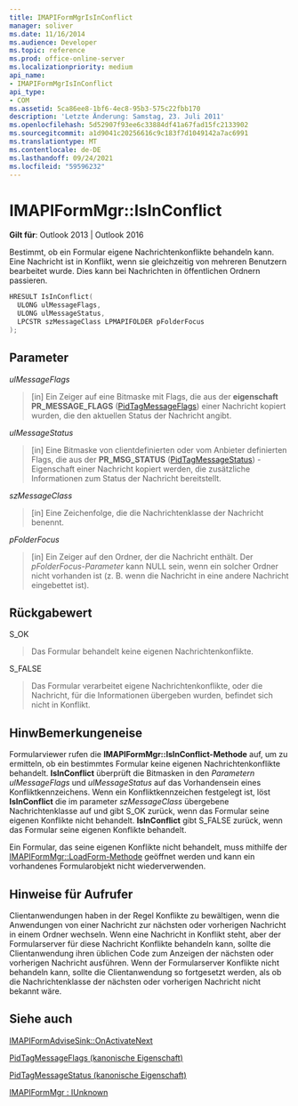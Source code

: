 ```yaml
---
title: IMAPIFormMgrIsInConflict
manager: soliver
ms.date: 11/16/2014
ms.audience: Developer
ms.topic: reference
ms.prod: office-online-server
ms.localizationpriority: medium
api_name:
- IMAPIFormMgrIsInConflict
api_type:
- COM
ms.assetid: 5ca86ee8-1bf6-4ec8-95b3-575c22fbb170
description: 'Letzte Änderung: Samstag, 23. Juli 2011'
ms.openlocfilehash: 5d52907f93ee6c33884df41a67fad15fc2133902
ms.sourcegitcommit: a1d9041c20256616c9c183f7d1049142a7ac6991
ms.translationtype: MT
ms.contentlocale: de-DE
ms.lasthandoff: 09/24/2021
ms.locfileid: "59596232"
---
```

# <a name="imapiformmgrisinconflict"></a>IMAPIFormMgr::IsInConflict

  
  
**Gilt für**: Outlook 2013 | Outlook 2016 
  
Bestimmt, ob ein Formular eigene Nachrichtenkonflikte behandeln kann. Eine Nachricht ist in Konflikt, wenn sie gleichzeitig von mehreren Benutzern bearbeitet wurde. Dies kann bei Nachrichten in öffentlichen Ordnern passieren.
  
```cpp
HRESULT IsInConflict(
  ULONG ulMessageFlags,
  ULONG ulMessageStatus,
  LPCSTR szMessageClass LPMAPIFOLDER pFolderFocus
);
```

## <a name="parameters"></a>Parameter

 _ulMessageFlags_
  
> [in] Ein Zeiger auf eine Bitmaske mit Flags, die aus der **eigenschaft PR_MESSAGE_FLAGS** ([PidTagMessageFlags](pidtagmessageflags-canonical-property.md)) einer Nachricht kopiert wurden, die den aktuellen Status der Nachricht angibt.
    
 _ulMessageStatus_
  
> [in] Eine Bitmaske von clientdefinierten oder vom Anbieter definierten Flags, die aus der **PR_MSG_STATUS** ([PidTagMessageStatus](pidtagmessagestatus-canonical-property.md)) -Eigenschaft einer Nachricht kopiert werden, die zusätzliche Informationen zum Status der Nachricht bereitstellt.
    
 _szMessageClass_
  
> [in] Eine Zeichenfolge, die die Nachrichtenklasse der Nachricht benennt.
    
 _pFolderFocus_
  
> [in] Ein Zeiger auf den Ordner, der die Nachricht enthält. Der  _pFolderFocus-Parameter_ kann NULL sein, wenn ein solcher Ordner nicht vorhanden ist (z. B. wenn die Nachricht in eine andere Nachricht eingebettet ist). 
    
## <a name="return-value"></a>Rückgabewert

S_OK 
  
> Das Formular behandelt keine eigenen Nachrichtenkonflikte.
    
S_FALSE 
  
> Das Formular verarbeitet eigene Nachrichtenkonflikte, oder die Nachricht, für die Informationen übergeben wurden, befindet sich nicht in Konflikt.
    
## <a name="remarks"></a>HinwBemerkungeneise

Formularviewer rufen die **IMAPIFormMgr::IsInConflict-Methode** auf, um zu ermitteln, ob ein bestimmtes Formular keine eigenen Nachrichtenkonflikte behandelt. **IsInConflict** überprüft die Bitmasken in den  _Parametern ulMessageFlags_ und  _ulMessageStatus_ auf das Vorhandensein eines Konfliktkennzeichens. Wenn ein Konfliktkennzeichen festgelegt ist, löst **IsInConflict** die im parameter  _szMessageClass_ übergebene Nachrichtenklasse auf und gibt S_OK zurück, wenn das Formular seine eigenen Konflikte nicht behandelt. **IsInConflict** gibt S_FALSE zurück, wenn das Formular seine eigenen Konflikte behandelt. 
  
Ein Formular, das seine eigenen Konflikte nicht behandelt, muss mithilfe der [IMAPIFormMgr::LoadForm-Methode](imapiformmgr-loadform.md) geöffnet werden und kann ein vorhandenes Formularobjekt nicht wiederverwenden. 
  
## <a name="notes-to-callers"></a>Hinweise für Aufrufer

Clientanwendungen haben in der Regel Konflikte zu bewältigen, wenn die Anwendungen von einer Nachricht zur nächsten oder vorherigen Nachricht in einem Ordner wechseln. Wenn eine Nachricht in Konflikt steht, aber der Formularserver für diese Nachricht Konflikte behandeln kann, sollte die Clientanwendung ihren üblichen Code zum Anzeigen der nächsten oder vorherigen Nachricht ausführen. Wenn der Formularserver Konflikte nicht behandeln kann, sollte die Clientanwendung so fortgesetzt werden, als ob die Nachrichtenklasse der nächsten oder vorherigen Nachricht nicht bekannt wäre. 
  
## <a name="see-also"></a>Siehe auch



[IMAPIFormAdviseSink::OnActivateNext](imapiformadvisesink-onactivatenext.md)
  
[PidTagMessageFlags (kanonische Eigenschaft)](pidtagmessageflags-canonical-property.md)
  
[PidTagMessageStatus (kanonische Eigenschaft)](pidtagmessagestatus-canonical-property.md)
  
[IMAPIFormMgr : IUnknown](imapiformmgriunknown.md)

